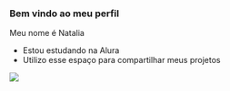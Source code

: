 ### Bem vindo ao meu perfil 

Meu nome é Natalia 

- Estou estudando na Alura
- Utilizo esse espaço para compartilhar meus projetos

![](https://tenor.com/pt-BR/view/lana-del-rey-flying-kiss-wave-blow-kiss-gif-5030633)
